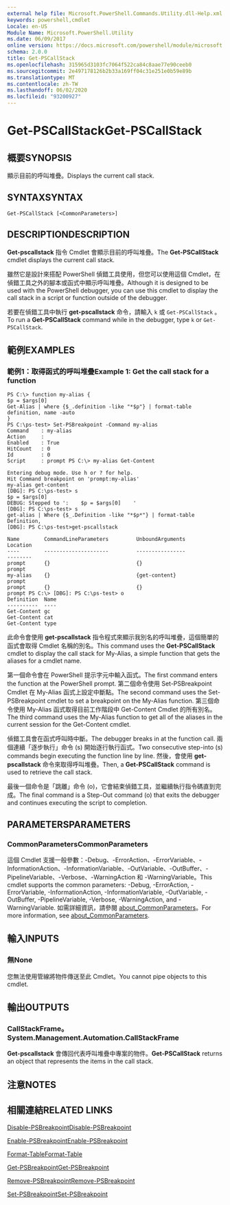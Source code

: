 ```yaml
---
external help file: Microsoft.PowerShell.Commands.Utility.dll-Help.xml
keywords: powershell,cmdlet
Locale: en-US
Module Name: Microsoft.PowerShell.Utility
ms.date: 06/09/2017
online version: https://docs.microsoft.com/powershell/module/microsoft.powershell.utility/get-pscallstack?view=powershell-7&WT.mc_id=ps-gethelp
schema: 2.0.0
title: Get-PSCallStack
ms.openlocfilehash: 315965d3103fc7064f522ca84c8aae77e90ceeb0
ms.sourcegitcommit: 2e497178126b2b33a169ff04c31e251e0b59e89b
ms.translationtype: MT
ms.contentlocale: zh-TW
ms.lasthandoff: 06/02/2020
ms.locfileid: "93200927"
---
```

# <span data-ttu-id="c9ff3-103">Get-PSCallStack</span><span class="sxs-lookup"><span data-stu-id="c9ff3-103">Get-PSCallStack</span></span>

## <span data-ttu-id="c9ff3-104">概要</span><span class="sxs-lookup"><span data-stu-id="c9ff3-104">SYNOPSIS</span></span>
<span data-ttu-id="c9ff3-105">顯示目前的呼叫堆疊。</span><span class="sxs-lookup"><span data-stu-id="c9ff3-105">Displays the current call stack.</span></span>

## <span data-ttu-id="c9ff3-106">SYNTAX</span><span class="sxs-lookup"><span data-stu-id="c9ff3-106">SYNTAX</span></span>

```
Get-PSCallStack [<CommonParameters>]
```

## <span data-ttu-id="c9ff3-107">DESCRIPTION</span><span class="sxs-lookup"><span data-stu-id="c9ff3-107">DESCRIPTION</span></span>

<span data-ttu-id="c9ff3-108">**Get-pscallstack** 指令 Cmdlet 會顯示目前的呼叫堆疊。</span><span class="sxs-lookup"><span data-stu-id="c9ff3-108">The **Get-PSCallStack** cmdlet displays the current call stack.</span></span>

<span data-ttu-id="c9ff3-109">雖然它是設計來搭配 PowerShell 偵錯工具使用，但您可以使用這個 Cmdlet，在偵錯工具之外的腳本或函式中顯示呼叫堆疊。</span><span class="sxs-lookup"><span data-stu-id="c9ff3-109">Although it is designed to be used with the PowerShell debugger, you can use this cmdlet to display the call stack in a script or function outside of the debugger.</span></span>

<span data-ttu-id="c9ff3-110">若要在偵錯工具中執行 **get-pscallstack** 命令，請輸入 `k` 或 `Get-PSCallStack` 。</span><span class="sxs-lookup"><span data-stu-id="c9ff3-110">To run a **Get-PSCallStack** command while in the debugger, type `k` or `Get-PSCallStack`.</span></span>

## <span data-ttu-id="c9ff3-111">範例</span><span class="sxs-lookup"><span data-stu-id="c9ff3-111">EXAMPLES</span></span>

### <span data-ttu-id="c9ff3-112">範例1：取得函式的呼叫堆疊</span><span class="sxs-lookup"><span data-stu-id="c9ff3-112">Example 1: Get the call stack for a function</span></span>

```
PS C:\> function my-alias {
$p = $args[0]
Get-Alias | where {$_.definition -like "*$p"} | format-table definition, name -auto
}
PS C:\ps-test> Set-PSBreakpoint -Command my-alias
Command    : my-alias
Action     :
Enabled    : True
HitCount   : 0
Id         : 0
Script     : prompt PS C:\> my-alias Get-Content

Entering debug mode. Use h or ? for help.
Hit Command breakpoint on 'prompt:my-alias'
my-alias get-content
[DBG]: PS C:\ps-test> s
$p = $args[0]
DEBUG: Stepped to ':    $p = $args[0]    '
[DBG]: PS C:\ps-test> s
get-alias | Where {$_.Definition -like "*$p*"} | format-table Definition,
[DBG]: PS C:\ps-test>get-pscallstack

Name        CommandLineParameters         UnboundArguments              Location
----        ---------------------         ----------------              --------
prompt      {}                            {}                            prompt
my-alias    {}                            {get-content}                 prompt
prompt      {}                            {}                            prompt PS C:\> [DBG]: PS C:\ps-test> o
Definition  Name
----------  ----
Get-Content gc
Get-Content cat
Get-Content type
```

<span data-ttu-id="c9ff3-113">此命令會使用 **get-pscallstack** 指令程式來顯示我別名的呼叫堆疊，這個簡單的函式會取得 Cmdlet 名稱的別名。</span><span class="sxs-lookup"><span data-stu-id="c9ff3-113">This command uses the **Get-PSCallStack** cmdlet to display the call stack for My-Alias, a simple function that gets the aliases for a cmdlet name.</span></span>

<span data-ttu-id="c9ff3-114">第一個命令會在 PowerShell 提示字元中輸入函式。</span><span class="sxs-lookup"><span data-stu-id="c9ff3-114">The first command enters the function at the PowerShell prompt.</span></span>
<span data-ttu-id="c9ff3-115">第二個命令使用 Set-PSBreakpoint Cmdlet 在 My-Alias 函式上設定中斷點。</span><span class="sxs-lookup"><span data-stu-id="c9ff3-115">The second command uses the Set-PSBreakpoint cmdlet to set a breakpoint on the My-Alias function.</span></span>
<span data-ttu-id="c9ff3-116">第三個命令使用 My-Alias 函式取得目前工作階段中 Get-Content Cmdlet 的所有別名。</span><span class="sxs-lookup"><span data-stu-id="c9ff3-116">The third command uses the My-Alias function to get all of the aliases in the current session for the Get-Content cmdlet.</span></span>

<span data-ttu-id="c9ff3-117">偵錯工具會在函式呼叫時中斷。</span><span class="sxs-lookup"><span data-stu-id="c9ff3-117">The debugger breaks in at the function call.</span></span>
<span data-ttu-id="c9ff3-118">兩個連續「逐步執行」命令 (s) 開始逐行執行函式。</span><span class="sxs-lookup"><span data-stu-id="c9ff3-118">Two consecutive step-into (s) commands begin executing the function line by line.</span></span>
<span data-ttu-id="c9ff3-119">然後，會使用 **get-pscallstack** 命令來取得呼叫堆疊。</span><span class="sxs-lookup"><span data-stu-id="c9ff3-119">Then, a **Get-PSCallStack** command is used to retrieve the call stack.</span></span>

<span data-ttu-id="c9ff3-120">最後一個命令是「跳離」命令 (o)，它會結束偵錯工具，並繼續執行指令碼直到完成。</span><span class="sxs-lookup"><span data-stu-id="c9ff3-120">The final command is a Step-Out command (o) that exits the debugger and continues executing the script to completion.</span></span>

## <span data-ttu-id="c9ff3-121">PARAMETERS</span><span class="sxs-lookup"><span data-stu-id="c9ff3-121">PARAMETERS</span></span>

### <span data-ttu-id="c9ff3-122">CommonParameters</span><span class="sxs-lookup"><span data-stu-id="c9ff3-122">CommonParameters</span></span>

<span data-ttu-id="c9ff3-123">這個 Cmdlet 支援一般參數：-Debug、-ErrorAction、-ErrorVariable、-InformationAction、-InformationVariable、-OutVariable、-OutBuffer、-PipelineVariable、-Verbose、-WarningAction 和 -WarningVariable。</span><span class="sxs-lookup"><span data-stu-id="c9ff3-123">This cmdlet supports the common parameters: -Debug, -ErrorAction, -ErrorVariable, -InformationAction, -InformationVariable, -OutVariable, -OutBuffer, -PipelineVariable, -Verbose, -WarningAction, and -WarningVariable.</span></span> <span data-ttu-id="c9ff3-124">如需詳細資訊，請參閱 [about_CommonParameters](https://go.microsoft.com/fwlink/?LinkID=113216)。</span><span class="sxs-lookup"><span data-stu-id="c9ff3-124">For more information, see [about_CommonParameters](https://go.microsoft.com/fwlink/?LinkID=113216).</span></span>

## <span data-ttu-id="c9ff3-125">輸入</span><span class="sxs-lookup"><span data-stu-id="c9ff3-125">INPUTS</span></span>

### <span data-ttu-id="c9ff3-126">無</span><span class="sxs-lookup"><span data-stu-id="c9ff3-126">None</span></span>

<span data-ttu-id="c9ff3-127">您無法使用管線將物件傳送至此 Cmdlet。</span><span class="sxs-lookup"><span data-stu-id="c9ff3-127">You cannot pipe objects to this cmdlet.</span></span>

## <span data-ttu-id="c9ff3-128">輸出</span><span class="sxs-lookup"><span data-stu-id="c9ff3-128">OUTPUTS</span></span>

### <span data-ttu-id="c9ff3-129">CallStackFrame。</span><span class="sxs-lookup"><span data-stu-id="c9ff3-129">System.Management.Automation.CallStackFrame</span></span>

<span data-ttu-id="c9ff3-130">**Get-pscallstack** 會傳回代表呼叫堆疊中專案的物件。</span><span class="sxs-lookup"><span data-stu-id="c9ff3-130">**Get-PSCallStack** returns an object that represents the items in the call stack.</span></span>

## <span data-ttu-id="c9ff3-131">注意</span><span class="sxs-lookup"><span data-stu-id="c9ff3-131">NOTES</span></span>

## <span data-ttu-id="c9ff3-132">相關連結</span><span class="sxs-lookup"><span data-stu-id="c9ff3-132">RELATED LINKS</span></span>

[<span data-ttu-id="c9ff3-133">Disable-PSBreakpoint</span><span class="sxs-lookup"><span data-stu-id="c9ff3-133">Disable-PSBreakpoint</span></span>](Disable-PSBreakpoint.md)

[<span data-ttu-id="c9ff3-134">Enable-PSBreakpoint</span><span class="sxs-lookup"><span data-stu-id="c9ff3-134">Enable-PSBreakpoint</span></span>](Enable-PSBreakpoint.md)

[<span data-ttu-id="c9ff3-135">Format-Table</span><span class="sxs-lookup"><span data-stu-id="c9ff3-135">Format-Table</span></span>](Format-Table.md)

[<span data-ttu-id="c9ff3-136">Get-PSBreakpoint</span><span class="sxs-lookup"><span data-stu-id="c9ff3-136">Get-PSBreakpoint</span></span>](Get-PSBreakpoint.md)

[<span data-ttu-id="c9ff3-137">Remove-PSBreakpoint</span><span class="sxs-lookup"><span data-stu-id="c9ff3-137">Remove-PSBreakpoint</span></span>](Remove-PSBreakpoint.md)

[<span data-ttu-id="c9ff3-138">Set-PSBreakpoint</span><span class="sxs-lookup"><span data-stu-id="c9ff3-138">Set-PSBreakpoint</span></span>](Set-PSBreakpoint.md)
